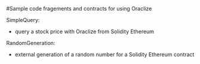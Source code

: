 #Sample code fragements and contracts for using Oraclize

SimpleQuery:
- query a stock price with Oraclize from Solidity Ethereum

RandomGeneration:
- external generation of a random number for a Solidity Ethereum contract

